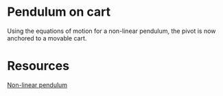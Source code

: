 # Pendulum on cart

Using the equations of motion for a non-linear pendulum, the pivot is now anchored to a movable cart.


# Resources
[Non-linear pendulum](https://github.com/antonioastorino/nlp)

